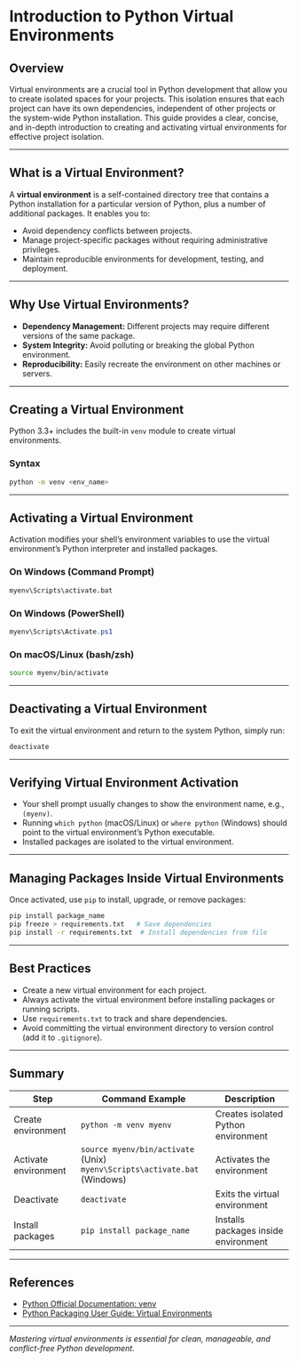 # Introduction to Python Virtual Environments

## Overview

Virtual environments are a crucial tool in Python development that allow you to create isolated spaces for your projects. This isolation ensures that each project can have its own dependencies, independent of other projects or the system-wide Python installation. This guide provides a clear, concise, and in-depth introduction to creating and activating virtual environments for effective project isolation.

---

## What is a Virtual Environment?

A **virtual environment** is a self-contained directory tree that contains a Python installation for a particular version of Python, plus a number of additional packages. It enables you to:

- Avoid dependency conflicts between projects.
- Manage project-specific packages without requiring administrative privileges.
- Maintain reproducible environments for development, testing, and deployment.

---

## Why Use Virtual Environments?

- **Dependency Management:** Different projects may require different versions of the same package.
- **System Integrity:** Avoid polluting or breaking the global Python environment.
- **Reproducibility:** Easily recreate the environment on other machines or servers.

---

## Creating a Virtual Environment

Python 3.3+ includes the built-in `venv` module to create virtual environments.

### Syntax

```bash
python -m venv <env_name>
```

---

## Activating a Virtual Environment

Activation modifies your shell’s environment variables to use the virtual environment’s Python interpreter and installed packages.

### On Windows (Command Prompt)

```bash
myenv\Scripts\activate.bat
```

### On Windows (PowerShell)

```powershell
myenv\Scripts\Activate.ps1
```

### On macOS/Linux (bash/zsh)

```bash
source myenv/bin/activate
```

---

## Deactivating a Virtual Environment

To exit the virtual environment and return to the system Python, simply run:

```bash
deactivate
```

---

## Verifying Virtual Environment Activation

- Your shell prompt usually changes to show the environment name, e.g., `(myenv)`.
- Running `which python` (macOS/Linux) or `where python` (Windows) should point to the virtual environment’s Python executable.
- Installed packages are isolated to the virtual environment.

---

## Managing Packages Inside Virtual Environments

Once activated, use `pip` to install, upgrade, or remove packages:

```bash
pip install package_name
pip freeze > requirements.txt   # Save dependencies
pip install -r requirements.txt  # Install dependencies from file
```

---

## Best Practices

- Create a new virtual environment for each project.
- Always activate the virtual environment before installing packages or running scripts.
- Use `requirements.txt` to track and share dependencies.
- Avoid committing the virtual environment directory to version control (add it to `.gitignore`).

---

## Summary

| Step               | Command Example                      | Description                          |
|--------------------|------------------------------------|------------------------------------|
| Create environment  | `python -m venv myenv`              | Creates isolated Python environment |
| Activate environment| `source myenv/bin/activate` (Unix) <br> `myenv\Scripts\activate.bat` (Windows) | Activates the environment           |
| Deactivate          | `deactivate`                       | Exits the virtual environment       |
| Install packages    | `pip install package_name`          | Installs packages inside environment|

---

## References

- [Python Official Documentation: venv](https://docs.python.org/3/library/venv.html)
- [Python Packaging User Guide: Virtual Environments](https://packaging.python.org/en/latest/guides/installing-using-pip-and-virtual-environments/)

---

*Mastering virtual environments is essential for clean, manageable, and conflict-free Python development.*
